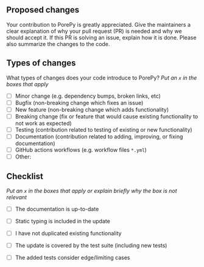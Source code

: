 ## Proposed changes

Your contribution to PorePy is greatly appreciated. Give the maintainers a clear explanation of why your pull request (PR) is needed and why we should accept it. If this PR is solving an issue, explain how it is done. Please also summarize the changes to the code. 

## Types of changes

What types of changes does your code introduce to PorePy?
_Put an `x` in the boxes that apply_

- [ ] Minor change (e.g. dependency bumps, broken links, etc)
- [ ] Bugfix (non-breaking change which fixes an issue)
- [ ] New feature (non-breaking change which adds functionality)
- [ ] Breaking change (fix or feature that would cause existing functionality to not work as expected)
- [ ] Testing (contribution related to testing of existing or new functionality)
- [ ] Documentation (contribution related to adding, improving, or fixing documentation)
- [ ] GitHub actions workflows (e.g. workflow files `*.yml`)
- [ ] Other: 

## Checklist

_Put an `x` in the boxes that apply or explain briefly why the box is not relevant_

- [ ] The documentation is up-to-date	
- [ ] Static typing is included in the update
- [ ] I have not duplicated existing functionality
- [ ] The update is covered by the test suite (including new tests)
- [ ] The added tests consider edge/limiting cases


